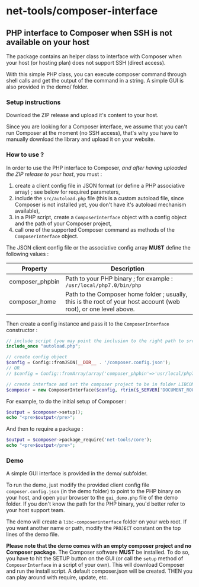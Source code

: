 # net-tools/composer-interface

## PHP interface to Composer when SSH is not available on your host

The package contains an helper class to interface with Composer when your host (or hosting plan) does not support SSH (direct access).

With this simple PHP class, you can execute composer command through shell calls and get the output of the command in a string. A simple GUI is also provided in the demo/ folder.



### Setup instructions

Download the ZIP release and upload it's content to your host.

Since you are looking for a Composer interface, we assume that you can't run Composer at the moment (no SSH access), that's why you have to manually download the library and upload it on your website.



### How to use ?

In order to use the PHP interface to Composer, *and after having uploaded the ZIP release to your host*, you must :

1. create a client config file in JSON format (or define a PHP associative array) ; see below for required parameters,
1. include the `src/autoload.php` file (this is a custom autoload file, since Composer is not installed yet, you don't have it's autoload mechanism available),
1. in a PHP script, create a `ComposerInterface` object with a config object and the path of your Composer project,
1. call one of the supported Composer command as methods of the `ComposerInterface` object.


The JSON client config file or the associative config array **MUST** define the following values :

Property                  | Description
--------------------------|---------------
composer_phpbin           | Path to your PHP binary ; for example : `/usr/local/php7.0/bin/php`
composer_home             | Path to the Composer home folder ; usually, this is the root of your host account (web root), or one level above.


Then create a config instance and pass it to the `ComposerInterface` constructor :

```php
// include script (you may point the inclusion to the right path to src/autoload.php)
include_once "autoload.php";

// create config object
$config = Config::fromJSON(__DIR__ . '/composer.config.json');
// OR
// $config = Config::fromArray(array('composer_phpbin'=>'usr/local/php7.0/bin/php', 'composer_home'=>$_SERVER['DOCUMENT_ROOT']));

// create interface and set the composer project to be in folder LIBCOMPOSER, directly placed under the web root folder
$composer = new ComposerInterface($config, rtrim($_SERVER['DOCUMENT_ROOT'], '/') . '/libcomposer');
```

For example, to do the initial setup of Composer :
```php
$output = $composer->setup();
echo "<pre>$output</pre>";
```

And then to require a package : 
```php
$output = $composer->package_require('net-tools/core');
echo "<pre>$output</pre>";
```



### Demo 

A simple GUI interface is provided in the demo/ subfolder.

To run the demo, just modify the provided client config file `composer.config.json` (in the demo folder) to point to the PHP binary on your host, and open your browser to the `gui_demo.php` file of the demo folder. If you don't know the path for the PHP binary, you'd better refer to your host support team.

The demo will create a `libc-composerinterface` folder on your web root. If you want another name or path, modify the `PROJECT` constant on the top lines of the demo file.

**Please note that the demo comes with an empty composer project and no Composer package**. The Composer software **MUST** be installed. To do so, you have to hit the SETUP button on the GUI (or call the `setup` method of `ComposerInterface` in a script of your own). This will download Composer and run the install script. A default composer.json will be created. THEN you can play around with require, update, etc.


